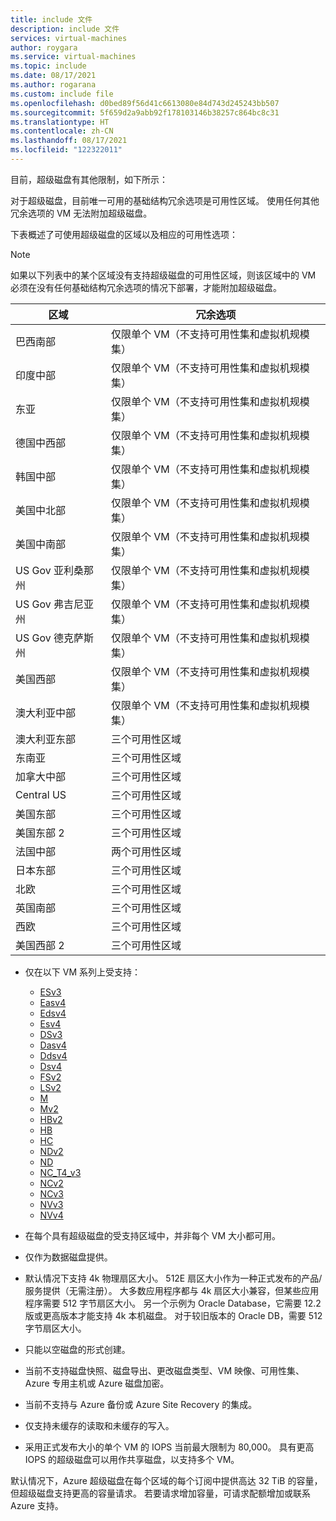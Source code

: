 ```yaml
---
title: include 文件
description: include 文件
services: virtual-machines
author: roygara
ms.service: virtual-machines
ms.topic: include
ms.date: 08/17/2021
ms.author: rogarana
ms.custom: include file
ms.openlocfilehash: d0bed89f56d41c6613080e84d743d245243bb507
ms.sourcegitcommit: 5f659d2a9abb92f178103146b38257c864bc8c31
ms.translationtype: HT
ms.contentlocale: zh-CN
ms.lasthandoff: 08/17/2021
ms.locfileid: "122322011"
---
```

目前，超级磁盘有其他限制，如下所示：

对于超级磁盘，目前唯一可用的基础结构冗余选项是可用性区域。 使用任何其他冗余选项的 VM 无法附加超级磁盘。

下表概述了可使用超级磁盘的区域以及相应的可用性选项：

> [!NOTE]
> 如果以下列表中的某个区域没有支持超级磁盘的可用性区域，则该区域中的 VM 必须在没有任何基础结构冗余选项的情况下部署，才能附加超级磁盘。

|区域  |冗余选项  |
|---------|---------|
|巴西南部     |仅限单个 VM（不支持可用性集和虚拟机规模集）|
|印度中部     |仅限单个 VM（不支持可用性集和虚拟机规模集）|
|东亚     |仅限单个 VM（不支持可用性集和虚拟机规模集）|
|德国中西部     |仅限单个 VM（不支持可用性集和虚拟机规模集）|
|韩国中部     |仅限单个 VM（不支持可用性集和虚拟机规模集）|
|美国中北部    |仅限单个 VM（不支持可用性集和虚拟机规模集）|
|美国中南部    |仅限单个 VM（不支持可用性集和虚拟机规模集）|
|US Gov 亚利桑那州     |仅限单个 VM（不支持可用性集和虚拟机规模集）|
|US Gov 弗吉尼亚州     |仅限单个 VM（不支持可用性集和虚拟机规模集）|
|US Gov 德克萨斯州     |仅限单个 VM（不支持可用性集和虚拟机规模集）|
|美国西部     |仅限单个 VM（不支持可用性集和虚拟机规模集）        |
|澳大利亚中部    |仅限单个 VM（不支持可用性集和虚拟机规模集）|
|澳大利亚东部     |三个可用性区域         |
|东南亚    |三个可用性区域        |
|加拿大中部     |三个可用性区域          |
|Central US     |三个可用性区域          |
|美国东部     |三个可用性区域          |
|美国东部 2     |三个可用性区域         |
|法国中部    |两个可用性区域        |
|日本东部    |三个可用性区域        |
|北欧    |三个可用性区域        |
|英国南部    |三个可用性区域        |
|西欧    | 三个可用性区域|
|美国西部 2    |三个可用性区域|

- 仅在以下 VM 系列上受支持：
    - [ESv3](../articles/virtual-machines/ev3-esv3-series.md#esv3-series)
    - [Easv4](../articles/virtual-machines/eav4-easv4-series.md#easv4-series)
    - [Edsv4](../articles/virtual-machines/edv4-edsv4-series.md#edsv4-series)
    - [Esv4](../articles/virtual-machines/ev4-esv4-series.md#esv4-series)
    - [DSv3](../articles/virtual-machines/dv3-dsv3-series.md#dsv3-series)
    - [Dasv4](../articles/virtual-machines/dav4-dasv4-series.md#dasv4-series)
    - [Ddsv4](../articles/virtual-machines/ddv4-ddsv4-series.md#ddsv4-series)
    - [Dsv4](../articles/virtual-machines/dv4-dsv4-series.md#dsv4-series)
    - [FSv2](../articles/virtual-machines/fsv2-series.md)
    - [LSv2](../articles/virtual-machines/lsv2-series.md)
    - [M](../articles/virtual-machines/m-series.md)
    - [Mv2](../articles/virtual-machines/mv2-series.md)
    - [HBv2](../articles/virtual-machines/hbv2-series.md)
    - [HB](../articles/virtual-machines/hb-series.md)
    - [HC](../articles/virtual-machines/hc-series.md)
    - [NDv2](../articles/virtual-machines/ndv2-series.md)
    - [ND](../articles/virtual-machines/nd-series.md)
    - [NC_T4_v3](../articles/virtual-machines/nct4-v3-series.md)
    - [NCv2](../articles/virtual-machines/ncv2-series.md)
    - [NCv3](../articles/virtual-machines/ncv3-series.md)
    - [NVv3](../articles/virtual-machines/nvv3-series.md)
    - [NVv4](../articles/virtual-machines/nvv4-series.md)
    
- 在每个具有超级磁盘的受支持区域中，并非每个 VM 大小都可用。
- 仅作为数据磁盘提供。 
- 默认情况下支持 4k 物理扇区大小。 512E 扇区大小作为一种正式发布的产品/服务提供（无需注册）。 大多数应用程序都与 4k 扇区大小兼容，但某些应用程序需要 512 字节扇区大小。 另一个示例为 Oracle Database，它需要 12.2 版或更高版本才能支持 4k 本机磁盘。 对于较旧版本的 Oracle DB，需要 512 字节扇区大小。
- 只能以空磁盘的形式创建。
- 当前不支持磁盘快照、磁盘导出、更改磁盘类型、VM 映像、可用性集、Azure 专用主机或 Azure 磁盘加密。
- 当前不支持与 Azure 备份或 Azure Site Recovery 的集成。
- 仅支持未缓存的读取和未缓存的写入。
- 采用正式发布大小的单个 VM 的 IOPS 当前最大限制为 80,000。 具有更高 IOPS 的超级磁盘可以用作共享磁盘，以支持多个 VM。

默认情况下，Azure 超级磁盘在每个区域的每个订阅中提供高达 32 TiB 的容量，但超级磁盘支持更高的容量请求。 若要请求增加容量，可请求配额增加或联系 Azure 支持。
